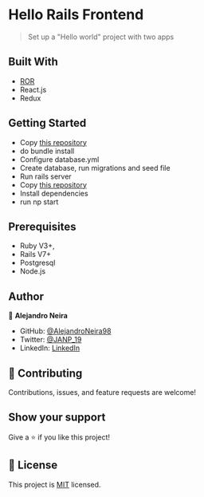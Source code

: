 # Hello Rails Frontend

> Set up a "Hello world" project with two apps


## Built With

- [ROR](https://github.com/AlejandroNeira98/hello-rails-back-end)
- React.js
- Redux

## Getting Started

- Copy [this repository](https://github.com/AlejandroNeira98/hello-rails-back-end)
- do bundle install
- Configure database.yml
- Create database, run migrations and seed file
- Run rails server
- Copy [this repository](https://github.com/AlejandroNeira98/hello-react-front-end.git)
- Install dependencies
- run np start

## Prerequisites
* Ruby V3+, 
* Rails V7+
* Postgresql
* Node.js

## Author

👤 **Alejandro Neira**
- GitHub: [@AlejandroNeira98](https://github.com/AlejandroNeira98)
- Twitter: [@JANP_19](https://twitter.com/JANP_19)
- LinkedIn: [LinkedIn](https://www.linkedin.com/in/alejandro-neira-pachon/) 

## 🤝 Contributing

Contributions, issues, and feature requests are welcome!

## Show your support

Give a ⭐️ if you like this project!

## 📝 License

This project is [MIT](https://choosealicense.com/licenses/mit/) licensed.
